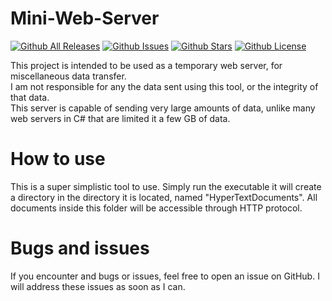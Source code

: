# Mini-Web-Server
[![Github All Releases](https://img.shields.io/github/downloads/PapyrusCompendium/Mini-Web-Server/total.svg)]()
[![Github Issues](https://img.shields.io/github/issues/PapyrusCompendium/Mini-Web-Server.svg)]()
[![Github Stars](https://img.shields.io/github/stars/PapyrusCompendium/Mini-Web-Server.svg)]()
[![Github License](https://img.shields.io/github/license/PapyrusCompendium/Mini-Web-Server.svg)]()

This project is intended to be used as a temporary web server, for miscellaneous data transfer.  
I am not responsible for any the data sent using this tool, or the integrity of that data.  
This server is capable of sending very large amounts of data, unlike many web servers in C# that are limited it a few GB of data.  

# How to use
This is a super simplistic tool to use. Simply run the executable it will create a directory in the directory it is located, named "HyperTextDocuments". All documents inside this folder will be accessible through HTTP protocol.  

# Bugs and issues
If you encounter and bugs or issues, feel free to open an issue on GitHub. I will address these issues as soon as I can.